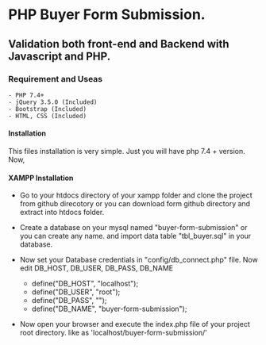 # PHP Buyer Form Submission.

## Validation both front-end and Backend with Javascript and PHP.

### Requirement and Useas
    - PHP 7.4+
    - jQuery 3.5.0 (Included)
    - Bootstrap (Included)
    - HTML, CSS (Included)

#### Installation
This files installation is very simple. Just you will have php 7.4 + version.  Now,

#### XAMPP Installation
  - Go to your htdocs directory of your xampp folder and clone the project from github direcotory or you can download form github directory and extract into htdocs folder. 
  - Create a database on your mysql named "buyer-form-submission" or you can create any name. and import data table "tbl_buyer.sql" in your database.
  - Now set your Database credentials in "config/db_connect.php" file. Now edit DB_HOST, DB_USER, DB_PASS, DB_NAME
    
      - define("DB_HOST", "localhost");
      - define("DB_USER", "root");
      - define("DB_PASS", "");
      - define("DB_NAME", "buyer-form-submission");

  - Now open your browser and execute the index.php file of your project root directory. like as 'localhost/buyer-form-submission/'
